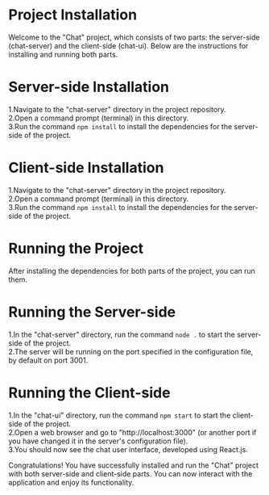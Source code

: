  # Project Installation
Welcome to the "Chat" project, which consists of two parts: the server-side (chat-server) and the client-side (chat-ui). Below are the instructions for installing and running both parts.

# Server-side Installation
1.Navigate to the "chat-server" directory in the project repository.\
2.Open a command prompt (terminal) in this directory.\
3.Run the command `npm install` to install the dependencies for the server-side of the project.

# Client-side Installation
1.Navigate to the "chat-server" directory in the project repository.\
2.Open a command prompt (terminal) in this directory.\
3.Run the command `npm install` to install the dependencies for the server-side of the project.

# Running the Project
After installing the dependencies for both parts of the project, you can run them.

# Running the Server-side
1.In the "chat-server" directory, run the command `node .` to start the server-side of the project.\
2.The server will be running on the port specified in the configuration file, by default on port 3001.

# Running the Client-side
1.In the "chat-ui" directory, run the command `npm start` to start the client-side of the project.\
2.Open a web browser and go to "http://localhost:3000" (or another port if you have changed it in the server's configuration file).\
3.You should now see the chat user interface, developed using React.js.

Congratulations! You have successfully installed and run the "Chat" project with both server-side and client-side parts. You can now interact with the application and enjoy its functionality.
